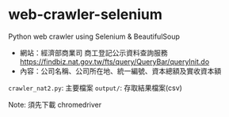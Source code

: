 # web-crawler-selenium
Python web crawler using Selenium &amp; BeautifulSoup

- 網站：經濟部商業司 商工登記公示資料查詢服務 https://findbiz.nat.gov.tw/fts/query/QueryBar/queryInit.do
- 內容：公司名稱、公司所在地、統一編號、資本總額及實收資本額

`crawler_nat2.py`: 主要檔案
`output/`: 存取結果檔案(csv)

Note: 須先下載 chromedriver
